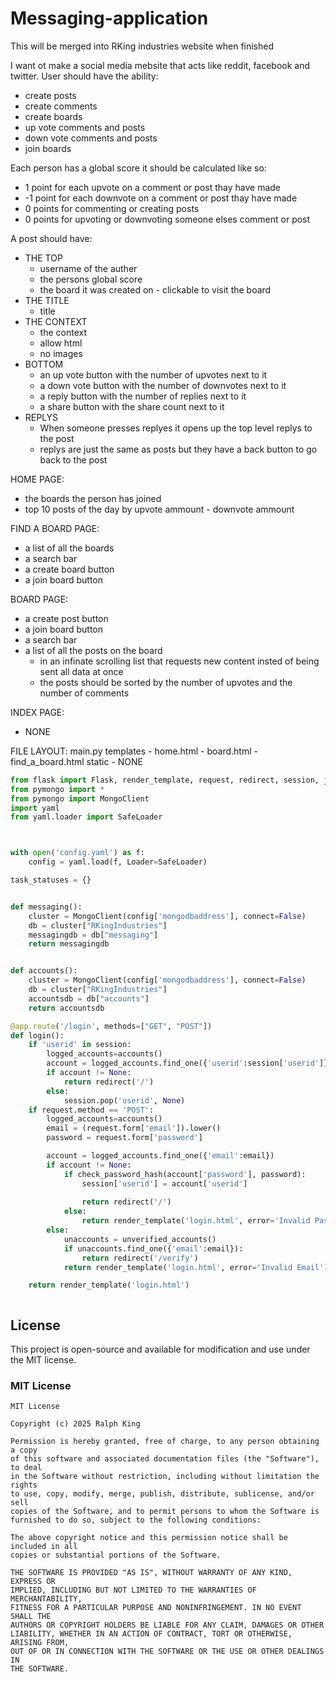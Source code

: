 # Messaging-application
This will be merged into RKing industries website when finished



I want ot make a social media mebsite that acts like reddit, facebook and twitter.
User should have the ability:
- create posts
- create comments
- create boards
- up vote comments and posts
- down vote comments and posts
- join boards

Each person has a global score it should be calculated like so:
- 1 point for each upvote on a comment or post thay have made
- -1 point for each downvote on a comment or post thay have made
- 0 points for commenting or creating posts
- 0 points for upvoting or downvoting someone elses comment or post

A post should have:
- THE TOP
    - username of the auther
    - the persons global score
    - the board it was created on - clickable to visit the board
- THE TITLE
    - title
- THE CONTEXT
    - the context
    - allow html
    - no images 
- BOTTOM
    - an up vote button with the number of upvotes next to it
    - a down vote button with the number of downvotes next to it
    - a reply button with the number of replies next to it
    - a share button with the share count next to it
- REPLYS
    - When someone presses replyes it opens up the top level replys to the post 
    - replys are just the same as posts  but they have a back button to go back to the post

HOME PAGE:
- the boards the person has joined
- top 10 posts of the day by upvote ammount - downvote ammount

FIND A BOARD PAGE:
- a list of all the boards
- a search bar 
- a create board button 
- a join board button

BOARD PAGE:
- a create post button
- a join board button
- a search bar  
- a list of all the posts on the board
    - in an infinate scrolling list that requests new content insted of being sent all data at once
    - the posts should be sorted by the number of upvotes and the number of comments

INDEX PAGE:
- NONE

FILE LAYOUT:
main.py
templates
    - home.html
    - board.html
    - find_a_board.html
static
    - NONE


```python
from flask import Flask, render_template, request, redirect, session, jsonify
from pymongo import *
from pymongo import MongoClient
import yaml
from yaml.loader import SafeLoader



with open('config.yaml') as f:
    config = yaml.load(f, Loader=SafeLoader)

task_statuses = {}


def messaging():
    cluster = MongoClient(config['mongodbaddress'], connect=False)
    db = cluster["RKingIndustries"]
    messagingdb = db["messaging"]
    return messagingdb


def accounts():
    cluster = MongoClient(config['mongodbaddress'], connect=False)
    db = cluster["RKingIndustries"]
    accountsdb = db["accounts"]
    return accountsdb

@app.route('/login', methods=["GET", "POST"])
def login():
    if 'userid' in session:
        logged_accounts=accounts()
        account = logged_accounts.find_one({'userid':session['userid']})
        if account != None:
            return redirect('/')
        else:
            session.pop('userid', None)
    if request.method == 'POST':
        logged_accounts=accounts()
        email = (request.form['email']).lower()
        password = request.form['password']

        account = logged_accounts.find_one({'email':email})
        if account != None:
            if check_password_hash(account['password'], password):
                session['userid'] = account['userid']
                
                return redirect('/')
            else:
                return render_template('login.html', error='Invalid Password')
        else:
            unaccounts = unverified_accounts()
            if unaccounts.find_one({'email':email}):
                return redirect('/verify')
            return render_template('login.html', error='Invalid Email')

    return render_template('login.html')



```

## License

This project is open-source and available for modification and use under the MIT license.

### MIT License

```
MIT License

Copyright (c) 2025 Ralph King

Permission is hereby granted, free of charge, to any person obtaining a copy
of this software and associated documentation files (the "Software"), to deal
in the Software without restriction, including without limitation the rights
to use, copy, modify, merge, publish, distribute, sublicense, and/or sell
copies of the Software, and to permit persons to whom the Software is
furnished to do so, subject to the following conditions:

The above copyright notice and this permission notice shall be included in all
copies or substantial portions of the Software.

THE SOFTWARE IS PROVIDED "AS IS", WITHOUT WARRANTY OF ANY KIND, EXPRESS OR
IMPLIED, INCLUDING BUT NOT LIMITED TO THE WARRANTIES OF MERCHANTABILITY,
FITNESS FOR A PARTICULAR PURPOSE AND NONINFRINGEMENT. IN NO EVENT SHALL THE
AUTHORS OR COPYRIGHT HOLDERS BE LIABLE FOR ANY CLAIM, DAMAGES OR OTHER
LIABILITY, WHETHER IN AN ACTION OF CONTRACT, TORT OR OTHERWISE, ARISING FROM,
OUT OF OR IN CONNECTION WITH THE SOFTWARE OR THE USE OR OTHER DEALINGS IN
THE SOFTWARE.
```
